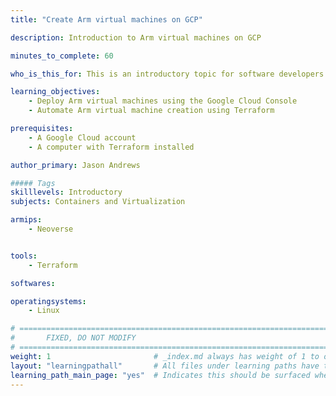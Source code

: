 ```yaml
---
title: "Create Arm virtual machines on GCP"

description: Introduction to Arm virtual machines on GCP

minutes_to_complete: 60

who_is_this_for: This is an introductory topic for software developers new to Arm virtual machines in the Google Computer Platform (GCP)

learning_objectives:
    - Deploy Arm virtual machines using the Google Cloud Console
    - Automate Arm virtual machine creation using Terraform

prerequisites:
    - A Google Cloud account
    - A computer with Terraform installed

author_primary: Jason Andrews

##### Tags
skilllevels: Introductory
subjects: Containers and Virtualization

armips:
    - Neoverse


tools:
    - Terraform

softwares:

operatingsystems:
    - Linux

# ================================================================================
#       FIXED, DO NOT MODIFY
# ================================================================================
weight: 1                       # _index.md always has weight of 1 to order correctly
layout: "learningpathall"       # All files under learning paths have this same wrapper
learning_path_main_page: "yes"  # Indicates this should be surfaced when looking for related content. Only set for _index.md of learning path content.
---
```


